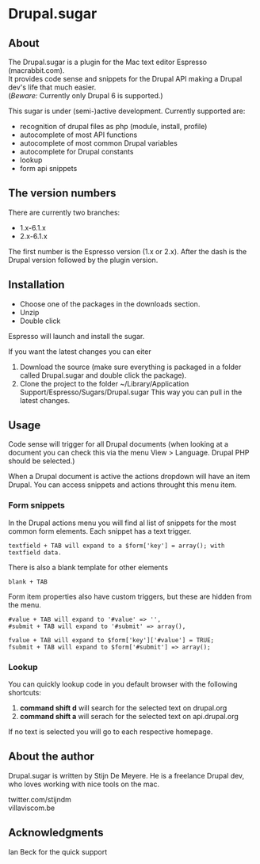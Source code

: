 # Drupal.sugar #

## About ##

The Drupal.sugar is a plugin for the Mac text editor Espresso (macrabbit.com).  
It provides code sense and snippets for the Drupal API making a Drupal dev's life that much easier.  
(*Beware:* Currently only Drupal 6 is supported.)

This sugar is under (semi-)active development. Currently supported are:

- recognition of drupal files as php (module, install, profile)
- autocomplete of most API functions
- autocomplete of most common Drupal variables
- autocomplete for Drupal constants
- lookup
- form api snippets

## The version numbers ##

There are currently two branches:

- 1.x-6.1.x
- 2.x-6.1.x

The first number is the Espresso version (1.x or 2.x). After the dash is the Drupal version followed by the plugin version.

## Installation ##

- Choose one of the packages in the downloads section.
- Unzip
- Double click

Espresso will launch and install the sugar.

If you want the latest changes you can eiter  

1. Download the source (make sure everything is packaged in a folder called Drupal.sugar and double click the package).  
2. Clone the project to the folder ~/Library/Application Support/Espresso/Sugars/Drupal.sugar This way you can pull in the latest changes.


## Usage ##

Code sense will trigger for all Drupal documents (when looking at a document you can check this via the menu View > Language. Drupal PHP should be selected.)

When a Drupal document is active the actions dropdown will have an item Drupal. You can access snippets and actions throught this menu item.

### Form snippets ###

In the Drupal actions menu you will find al list of snippets for the most common form elements. Each snippet has a text trigger.

    textfield + TAB will expand to a $form['key'] = array(); with textfield data.
    
There is also a blank template for other elements

    blank + TAB
    
    
Form item properties also have custom triggers, but these are hidden from the menu.

    #value + TAB will expand to '#value' => '',
    #submit + TAB will expand to '#submit' => array(),
    
    fvalue + TAB will expand to $form['key']['#value'] = TRUE;
    fsubmit + TAB will expand to $form['#submit'] => array();

### Lookup ###

You can quickly lookup code in you default browser with the following shortcuts:

1. **command shift d** will search for the selected text on drupal.org
2. **command shift a** will serach for the selected text on api.drupal.org

If no text is selected you will go to each respective homepage.


## About the author ##

Drupal.sugar is written by Stijn De Meyere.
He is a freelance Drupal dev, who loves working with nice tools on the mac.

twitter.com/stijndm  
villaviscom.be


## Acknowledgments ##

Ian Beck for the quick support